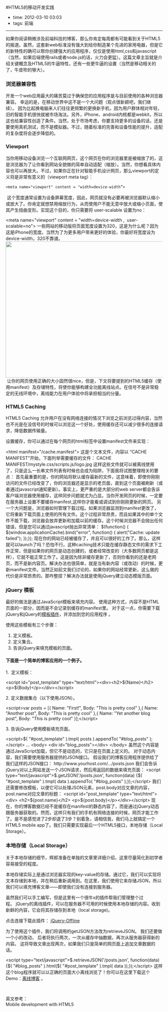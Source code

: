 #HTML5的移动开发实践

- time: 2012-03-10 03:03
- tags: 前端

---

<p>如果你阅读稍微涉及前端科技的博客，那么你肯定每周都有可能看到关于HTML5的报道。虽然，这套新web标准没有强大到给你制造某个先进的家用电器，但是它的新特性的确可以帮你创建强大的应用程序，仅仅是使用html,css和javascript（当然，如果后端使用rails或者node.js的话，火力会更猛）。这篇文章主旨就是介绍关键概念及HTML5的牛逼特性，还有一些更牛逼的设置（当然是移动相关的了，牛皮吹的够大）。</p><p></p><h3>浏览器兼容性</h3><p>开发一个web应用最大的痛苦莫过于确保您的应用程序是与目前使用的各种浏览器兼容。&nbsp;幸运的是，在移动世界中这不是一个大问题（观点很新颖吧，我们继续）。&nbsp;因为比起换电脑来人们往往更频繁的更换新手机，因为用户群体相对年轻，旧的智能手机很快就被市场淘汰。另外，iPhone、android内核都是webkit，所以这也给兼容性创造了条件。当然，处于市场考虑，你要支持更多的设备的话，还是要使用真机测试，而不是模拟器。不过，随着标准的完善和设备性能的提升，适配的复杂度将会逐步降低的。</p><h3>Viewport</h3><p>当你用移动设备浏览一个互联网网页，这个网页在你的浏览器里是被缩放了的，这是浏览器为了让你看到网站全貌做的简单自动适配（缩放）。当然，你想看具体内容也可以再放大。不过，如果你正在针对智能手机设计网页，那么viewport的定义将是非常有意义的（viewport meta tag）：</p><p>    <span style="font-family: Consolas , Monaco , monospace;font-size: 12.0px;line-height: 18.0px;white-space: pre;">&lt;meta name="viewport" content = "width=device-width”&gt;</span></p><p>    </p><p>        </p><p>&nbsp;这个宽度通常设置为设备屏幕宽度，因此，网页就没有必要再被浏览器默认缩小或放大了。你肯定就想禁用缩放行为，从而使用户不能无意中放大或缩小页面，使其产生扭曲变形。实现这个目的，你只需要将&nbsp;user-scalable 设置为no：</p>        <p>            &lt;meta name="viewport" content = "width=device-width , &nbsp;user-scalable=no"&gt;            一些网站的移动版将页面宽度设置为320，这是为什么呢？因为这是iPhone的宽度。当然为了为更多用户带来更好的体验，你最好将宽度设为            device-width，320不靠谱。                            <a href="http://openq.cn/wp-content/uploads/2012/03/A4jFz.png"><img class="alignnone size-full wp-image-496" src="http://www.appfanr.com/wp-content/uploads/2012/03/A4jFz.png" alt="" width="610" height="436"></a>                        &nbsp;让你的网页使用正确的大小固然很nice，但是，下文将要提到的HTML5缓存（使用manifest）及存储特性，将使你能够构建全功能离线站点。在信号不是非常稳定的无线环境中，离线能力在用户体验中将承担相当的分量。            </p><h3>HTML5 Caching</h3>            <p>HTML5 Caching 允许用户在没有网络连接的情况下浏览之前浏览过得内容，当然也不光是在没信号的时候可以浏览这一个好处，使用缓存还可以减少很多的连接请求，降低数据传输量。</p>            <p>设置缓存，你可以通过在每个网页的html标签中设置manifest文件来实现：</p>            &lt;html manifest="/cache.manifest"&gt;            这是个文本文件，内容以&nbsp;“CACHE MANIFEST”开始，下面列举需要缓存的文件：            CACHE MANIFEST/mystyle.css/scripts.js/logo.jpg            这样这些文件就可以被离线使用了，只是这么一长串文件列表有时候也会成为陷阱，下面我将试图整理相关的要点：            首先最重要的是，你的网站将默认缓存最新的文件，这意味着，即使你刚刚访问的文件已经改变了，你的浏览器还是显示的老页面，直到这个页面被刷新（或者通过javascript通知更新）。事实上，更严重的是大部分的web server都会告诉客户端浏览器使用缓存，这样同步问题就尤为凸显。当你开发网页的时候，一定要在服务器上设置不要缓存manifest,这样你才能看或调试到你刚刚更新的网页。            另一个大问题是，浏览器如何管理下载过程。如果浏览器监测到manifest更改了，它将重新下载页面上使用的所有文件。这个过程非常昂贵，而且如果其中的单个文件不能下载，浏览器会放弃更新和加载以前的缓存。这个时候浏览器不会抛出任何错误，但是您可以通过javascript抛出异常清单：            $(function() {  $(window.applicationCache).bind("error", function() {    alert("Cache: update failed");  });});            现在你的网站已经被缓存了，并且可以很好的工作了。那么，这样就可以launch了吗？恐怕不行。这种caching技术只能在缓存静态文件的需求下工作正常，但是如果你的网页是动态创建的，或者经常改变的（大多数网页都是这样），它就不能正常工作了。这是因为除非缓存更新了，否则你看到的还是老网页，而不是新内容页。解决办法也很简单，就是当有新内容（或改动）的时候，更新manifest文件。当然正如前文我们讨论的，如果你的网站经常更新，这么做的代价是非常昂贵的。那咋整捏？解决办法就是使用jQuery建立动态模版页面。            <h3>jQuery 模板</h3>            <p>最好的做法是通过JavaScript模板来填充内容。 使用这种方式，内容不是HTML页面的一部分，因而是不会记录到缓存的manifest里。&nbsp;对于这一点，你需要下载jQuery和jQuery的<a href="http://rrurl.cn/phZmw2">模板插件</a>，并添加到您的应用程序&nbsp;。</p>            <p>使用这些模板有三个步骤：</p>            <ol>                <li>定义模板。</li>                <li>定义集合。</li>                <li>告诉jQuery来填充模板的页面。</li>            </ol>            <h4>下面是一个简单的博客应用的一个例子。</h4>            <p>1.&nbsp;&nbsp;定义模板：</p>            <p>                </p><p>                    &lt;script id="post_template" type="text/html”&gt;&lt;div&gt;&lt;h2&gt;${Name}&lt;/h2&gt;&lt;p&gt;${Body}&lt;/p&gt;&lt;/div&gt;&lt;/script&gt;                </p>            <p></p>            <p>2.&nbsp;定义数据集合（以下使用JSON）。</p>            <p>                </p><p>                    &lt;script&gt;var posts = [{ Name: "First!", Body: "This is pretty cool" },{ Name: "Another post", Body: "This is pretty cool" },{ Name: "Yet another blog post", Body: "This is pretty cool" }];&lt;/script&gt;                </p>            <p></p>            <p>3.&nbsp;告诉jQuery使用模板填充页面。</p>            <p>                </p><p>                    &lt;script&gt;$( "#post_template" ).tmpl( posts ).appendTo( "#blog_posts" );&lt;/script&gt;&nbsp;…&nbsp;&lt;body&gt;&nbsp;&lt;div id="blog_posts"&gt;&lt;/div&gt;&nbsp;&lt;/body&gt;                    虽然这个内容是通过JavaScript加载，但它不是动态的，它只是在页面上定义的。&nbsp;对于动态内容，我们需要使用服务器提供的JSON接口。&nbsp;假设我们的博客应用程序提供给了我们这样的JSON接口：                    http://www.yourhost.com/.../posts.json                    我们会告诉jQuery对以上网站发送一个JSON请求，然后用返回的数据来填充页面：                    &lt;script type="text/javascript"&gt;$.getJSON('/posts.json', function(data) {$( "#post_template" ).tmpl( data ).appendTo( "#blog_posts" );});&lt;/script&gt;                    我们还需要修改模板，以便它可以处理JSON元素，post.body对应文章的内容，post.name对应文章的标题：                    &lt;script id="post_template" type="text/html"&gt;&lt;div&gt;  &lt;h2&gt;${post.name}&lt;/h2&gt;  &lt;p&gt;${post.body}&lt;/p&gt;&lt;/div&gt;&lt;/script&gt;                    现在，你的博客数据已经不是缓存在manifest的静态内容了，而是通过jQuery动态跟服务器获取的。然而，这样只有我们的手机有网络连接的时候，网页才能工作了。是不是感觉进了2步却退了3步？别着急，请相信我，我们马上就搞定一个HTML5 mobile app了。我们只需要实现最后一个HTML5接口，本地存储（Local Storage）。                    </p><h3>本地存储（Local Storage）</h3>                    <p>关于本地存储的细节，辉郎准备在单独的文章里详细介绍，这里尽量简化到初学者容易接受的程度。</p>                    <p>本地存储实际上是通过浏览器实现的key-value的存储。通过它，我们可以实现将文本存储到本地，并在稍后重新调用到。在这里，我们使用它来存储JSON，所以我们可以填充博客文章——即使我们没有连接到服务器。</p>                    <p>虽然我们可以手工编写，但是这里有一个很牛x的插件帮我们管理整个过程。&nbsp;jQuery的离线插件，可以在服务器不可用的时候使用本地存储的内容。收到新鲜的内容，它会将其存储存到本地（local storage)。</p>                    <p>点击连接下载此插件：&nbsp;<a href="http://rrurl.cn/fSBV1M">jQuery-Offline</a>                    </p>                    <p>为了使用这个插件，我们将调用的getJSON方法改为retrieveJSON。&nbsp;我们还要做一个小的改动， 后者将执行两次，一次从缓存中抽数据，再次从服务器获得新的内容。&nbsp;这将导致文章出现两次，如果我们只是简单的网页面上追加文章数据的话。</p>                    &lt;script type="text/javascript"&gt;$.retrieveJSON('/posts.json', function(data) {$( "#blog_posts" ).html($( "#post_template" ).tmpl( data ));});&lt;/script&gt;                    这样这个blog程序就可以以正确的页面大小离线浏览了！你可以在这里下载这个Demo：<a href="http://rrurl.cn/9hMX7x">离线博客</a>&nbsp;。                    <p>&nbsp;</p>                    <p>英文参考：<br>Mobile development with HTML5</p>                                 
